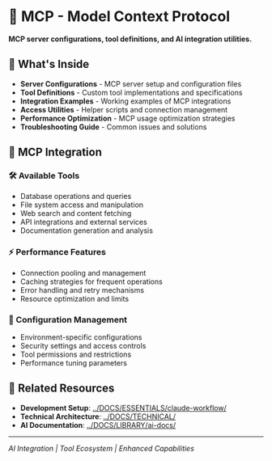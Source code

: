 # 🔌 MCP - Model Context Protocol

**MCP server configurations, tool definitions, and AI integration utilities.**

## 📁 **What's Inside**

- **Server Configurations** - MCP server setup and configuration files
- **Tool Definitions** - Custom tool implementations and specifications
- **Integration Examples** - Working examples of MCP integrations
- **Access Utilities** - Helper scripts and connection management
- **Performance Optimization** - MCP usage optimization strategies
- **Troubleshooting Guide** - Common issues and solutions

## 🎯 **MCP Integration**

### **🛠️ Available Tools**
- Database operations and queries
- File system access and manipulation
- Web search and content fetching
- API integrations and external services
- Documentation generation and analysis

### **⚡ Performance Features**
- Connection pooling and management
- Caching strategies for frequent operations
- Error handling and retry mechanisms
- Resource optimization and limits

### **🔧 Configuration Management**
- Environment-specific configurations
- Security settings and access controls
- Tool permissions and restrictions
- Performance tuning parameters

## 🔄 **Related Resources**

- **Development Setup**: [../DOCS/ESSENTIALS/claude-workflow/](../DOCS/ESSENTIALS/claude-workflow/)
- **Technical Architecture**: [../DOCS/TECHNICAL/](../DOCS/TECHNICAL/)
- **AI Documentation**: [../DOCS/LIBRARY/ai-docs/](../DOCS/LIBRARY/ai-docs/)

---

*AI Integration | Tool Ecosystem | Enhanced Capabilities*
